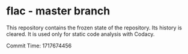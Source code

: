 # flac - master branch

This repository contains the frozen state of the repository.
Its history is cleared. It is used only for static code
analysis with Codacy.

Commit Time: 1717674456